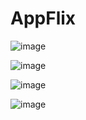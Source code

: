 # AppFlix

![image](https://user-images.githubusercontent.com/94180941/163872612-cae86cc7-539e-4dfe-9668-8d7857c1df09.png)

![image](https://user-images.githubusercontent.com/94180941/163872699-f0d26195-9b40-4b4a-bfa0-d6aaaf0b640b.png)

![image](https://user-images.githubusercontent.com/94180941/163872773-f1e68540-c435-4c92-b013-11a1af00f9e9.png)

![image](https://user-images.githubusercontent.com/94180941/163872821-dc8ac553-5f32-4a8c-9cf0-bcd2a21b5a6c.png)

